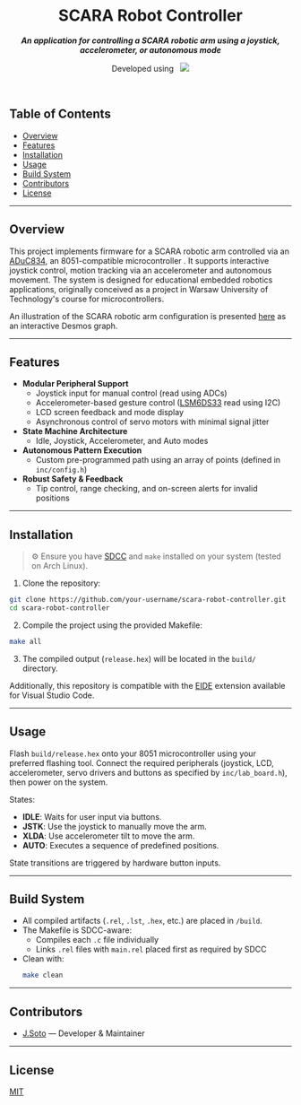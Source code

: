 <div align="center">
  <h1>
    SCARA Robot Controller
  </h1>
  <p>
    <b><i>An application for controlling a SCARA robotic arm using a joystick, accelerometer, or autonomous mode</i></b>
  </p>
  <p>
    Developed using&nbsp;&nbsp;
    <a href="https://skillicons.dev">
      <img src="https://skillicons.dev/icons?i=c,vscode,git" />
    </a>
  </p>
</div>

<br />

## Table of Contents
- [Overview](#overview)
- [Features](#features)
- [Installation](#installation)
- [Usage](#usage)
- [Build System](#build-system)
- [Contributors](#contributors)
- [License](#license)

---

## Overview

This project implements firmware for a SCARA robotic arm controlled via an [ADuC834](https://www.analog.com/media/en/technical-documentation/data-sheets/ADUC834.pdf), an 8051-compatible microcontroller . It supports interactive joystick control, motion tracking via an accelerometer and autonomous movement. The system is designed for educational embedded robotics applications, originally conceived as a project in Warsaw University of Technology's course for microcontrollers.

An illustration of the SCARA robotic arm configuration is presented [here](https://www.desmos.com/calculator/3ebmf7hpk8) as an interactive Desmos graph.

---

## Features

- **Modular Peripheral Support**
  - Joystick input for manual control (read using ADCs)
  - Accelerometer-based gesture control ([LSM6DS33](https://www.pololu.com/file/0J1087/LSM6DS33.pdf) read using I2C)
  - LCD screen feedback and mode display
  - Asynchronous control of servo motors with minimal signal jitter
- **State Machine Architecture**
  - Idle, Joystick, Accelerometer, and Auto modes
- **Autonomous Pattern Execution**
  - Custom pre-programmed path using an array of points (defined in `inc/config.h`)
- **Robust Safety & Feedback**
  - Tip control, range checking, and on-screen alerts for invalid positions

---

## Installation

> ⚙️ Ensure you have [SDCC](http://sdcc.sourceforge.net/) and `make` installed on your system (tested on Arch Linux).

1. Clone the repository:

```bash
git clone https://github.com/your-username/scara-robot-controller.git
cd scara-robot-controller
```

2. Compile the project using the provided Makefile:

```bash
make all
```

3. The compiled output (`release.hex`) will be located in the `build/` directory.

Additionally, this repository is compatible with the [EIDE](https://marketplace.visualstudio.com/items?itemName=CL.eide) extension available for Visual Studio Code.

---

## Usage

Flash `build/release.hex` onto your 8051 microcontroller using your preferred flashing tool. Connect the required peripherals (joystick, LCD, accelerometer, servo drivers and buttons as specified by `inc/lab_board.h`), then power on the system.

States:
- **IDLE**: Waits for user input via buttons.
- **JSTK**: Use the joystick to manually move the arm.
- **XLDA**: Use accelerometer tilt to move the arm.
- **AUTO**: Executes a sequence of predefined positions.

State transitions are triggered by hardware button inputs.

---

## Build System

- All compiled artifacts (`.rel`, `.lst`, `.hex`, etc.) are placed in `/build`.
- The Makefile is SDCC-aware:
  - Compiles each `.c` file individually
  - Links `.rel` files with `main.rel` placed first as required by SDCC
- Clean with:
  ```bash
  make clean
  ```

---

## Contributors

- [J.Soto](https://github.com/Soto-Jnthan) — Developer & Maintainer

---

## License

[MIT](https://choosealicense.com/licenses/mit/)
